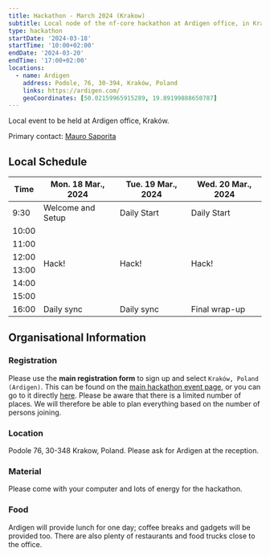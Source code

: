 ```yaml
---
title: Hackathon - March 2024 (Krakow)
subtitle: Local node of the nf-core hackathon at Ardigen office, in Kraków.
type: hackathon
startDate: '2024-03-18'
startTime: '10:00+02:00'
endDate: '2024-03-20'
endTime: '17:00+02:00'
locations:
  - name: Ardigen
    address: Podole, 76, 30-394, Kraków, Poland
    links: https://ardigen.com/
    geoCoordinates: [50.02159965915289, 19.89199888650787]
---
```


Local event to be held at Ardigen office, Kraków.

Primary contact: [<i class="fab fa-slack"></i> Mauro Saporita](https://nfcore.slack.com/team/U03PV7P60KA)

## Local Schedule

<div class="table-responsive">
    <table class="table table-hover table-sm table-bordered">
        <thead>
            <tr>
                <th>Time</th>
                <th>Mon. 18 Mar., 2024</th>
                <th>Tue. 19 Mar., 2024</th>
                <th>Wed. 20 Mar., 2024</th>
            </tr>
            </thead>
            <tbody>
            <tr>
                <td>9:30</td>
                <td background-color:navy; rowspan="1">Welcome and Setup</td>
                <td background-color:navy; rowspan="1">Daily Start</td>
                <td background-color:navy; rowspan="1">Daily Start</td>
            </tr>
                <td>10:00</td>
                <td rowspan="6">Hack!</td>
                <td rowspan="6">Hack!</td>
                <td rowspan="6">Hack!</td>
            </tr>
            <tr>
                <td>11:00</td>
            </tr>
            <tr>
                <td>12:00</td>
            </tr>
            <tr>
                <td>13:00</td>
            </tr>
            <tr>
                <td>14:00</td>
            </tr>
            <tr>
                <td>15:00</td>
            </tr>
            <tr>
                <td>16:00</td>
                <td background-color:navy; rowspan="1">Daily sync</td>
                <td background-color:navy; rowspan="1">Daily sync</td>
                <td background-color:navy; rowspan="1">Final wrap-up</td>
            </tr>
        </tbody>
    </table>
</div>

## Organisational Information

### Registration

Please use the **main registration form** to sign up and select `Kraków, Poland (Ardigen)`.
This can be found on the [main hackathon event page](https://nf-co.re/events/2024/hackathon-march-2024), or you can go to it directly [here](https://seqera.typeform.com/mar24hackathon).
Please be aware that there is a limited number of places. We will therefore be able to plan everything based on the number of persons joining.

### Location

Podole 76, 30-348 Krakow, Poland. Please ask for Ardigen at the reception.

### Material

Please come with your computer and lots of energy for the hackathon.

### Food

Ardigen will provide lunch for one day; coffee breaks and gadgets will be provided too.
There are also plenty of restaurants and food trucks close to the office.
